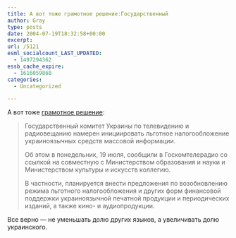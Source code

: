 ```yaml
---
title: А вот тоже грамотное решение:Государственный
author: Gray
type: posts
date: 2004-07-19T18:32:58+00:00
excerpt:
url: /5121
esml_socialcount_LAST_UPDATED:
  - 1497294362
essb_cache_expire:
  - 1616059868
categories:
  - Uncategorized

---
```








А вот тоже [грамотное решение][1]:

> Государственный комитет Украины по телевидению и радиовещанию намерен инициировать льготное налогообложение украиноязычных средств массовой информации.
> 
> Об этом в понедельник, 19 июля, сообщили в Госкомтелерадио со ссылкой на совместную с Министерством образования и науки и Министерством культуры и искусств коллегию.
> 
> В частности, планируется внести предложения по возобновлению режима льготного налогообложения и других форм финансовой поддержки украиноязычной печатной продукции и периодических изданий, а также кино- и аудиопродукции.

Все верно &#8212; не уменьшать долю других языков, а увеличивать долю украинского.

 [1]: http://www.korrespondent.net/main/98334/